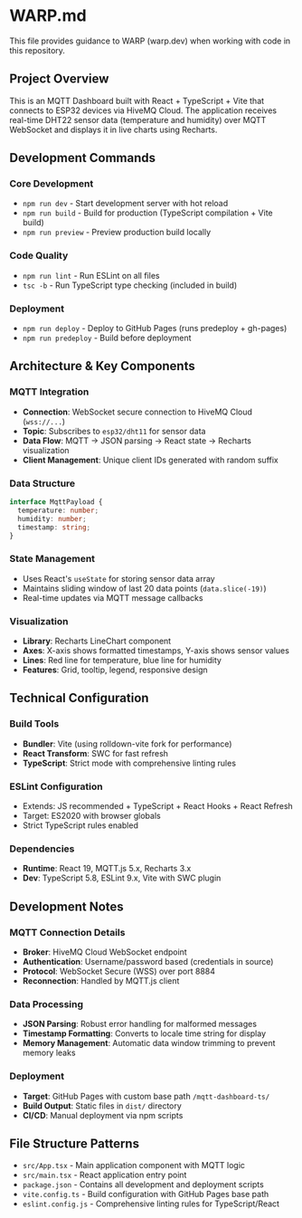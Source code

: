 # WARP.md

This file provides guidance to WARP (warp.dev) when working with code in this repository.

## Project Overview

This is an MQTT Dashboard built with React + TypeScript + Vite that connects to ESP32 devices via HiveMQ Cloud. The application receives real-time DHT22 sensor data (temperature and humidity) over MQTT WebSocket and displays it in live charts using Recharts.

## Development Commands

### Core Development
- `npm run dev` - Start development server with hot reload
- `npm run build` - Build for production (TypeScript compilation + Vite build)
- `npm run preview` - Preview production build locally

### Code Quality
- `npm run lint` - Run ESLint on all files
- `tsc -b` - Run TypeScript type checking (included in build)

### Deployment
- `npm run deploy` - Deploy to GitHub Pages (runs predeploy + gh-pages)
- `npm run predeploy` - Build before deployment

## Architecture & Key Components

### MQTT Integration
- **Connection**: WebSocket secure connection to HiveMQ Cloud (`wss://...`)
- **Topic**: Subscribes to `esp32/dht11` for sensor data
- **Data Flow**: MQTT → JSON parsing → React state → Recharts visualization
- **Client Management**: Unique client IDs generated with random suffix

### Data Structure
```typescript
interface MqttPayload {
  temperature: number;
  humidity: number;
  timestamp: string;
}
```

### State Management
- Uses React's `useState` for storing sensor data array
- Maintains sliding window of last 20 data points (`data.slice(-19)`)
- Real-time updates via MQTT message callbacks

### Visualization
- **Library**: Recharts LineChart component
- **Axes**: X-axis shows formatted timestamps, Y-axis shows sensor values
- **Lines**: Red line for temperature, blue line for humidity
- **Features**: Grid, tooltip, legend, responsive design

## Technical Configuration

### Build Tools
- **Bundler**: Vite (using rolldown-vite fork for performance)
- **React Transform**: SWC for fast refresh
- **TypeScript**: Strict mode with comprehensive linting rules

### ESLint Configuration
- Extends: JS recommended + TypeScript + React Hooks + React Refresh
- Target: ES2020 with browser globals
- Strict TypeScript rules enabled

### Dependencies
- **Runtime**: React 19, MQTT.js 5.x, Recharts 3.x
- **Dev**: TypeScript 5.8, ESLint 9.x, Vite with SWC plugin

## Development Notes

### MQTT Connection Details
- **Broker**: HiveMQ Cloud WebSocket endpoint
- **Authentication**: Username/password based (credentials in source)
- **Protocol**: WebSocket Secure (WSS) over port 8884
- **Reconnection**: Handled by MQTT.js client

### Data Processing
- **JSON Parsing**: Robust error handling for malformed messages
- **Timestamp Formatting**: Converts to locale time string for display
- **Memory Management**: Automatic data window trimming to prevent memory leaks

### Deployment
- **Target**: GitHub Pages with custom base path `/mqtt-dashboard-ts/`
- **Build Output**: Static files in `dist/` directory
- **CI/CD**: Manual deployment via npm scripts

## File Structure Patterns

- `src/App.tsx` - Main application component with MQTT logic
- `src/main.tsx` - React application entry point
- `package.json` - Contains all development and deployment scripts
- `vite.config.ts` - Build configuration with GitHub Pages base path
- `eslint.config.js` - Comprehensive linting rules for TypeScript/React
